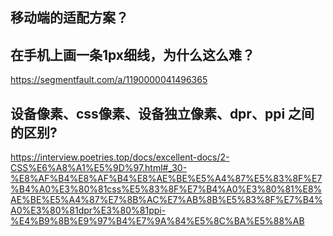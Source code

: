 ## 移动端的适配方案？

## 在手机上画一条1px细线，为什么这么难？

https://segmentfault.com/a/1190000041496365

## 设备像素、css像素、设备独立像素、dpr、ppi 之间的区别?

https://interview.poetries.top/docs/excellent-docs/2-CSS%E6%A8%A1%E5%9D%97.html#_30-%E8%AF%B4%E8%AF%B4%E8%AE%BE%E5%A4%87%E5%83%8F%E7%B4%A0%E3%80%81css%E5%83%8F%E7%B4%A0%E3%80%81%E8%AE%BE%E5%A4%87%E7%8B%AC%E7%AB%8B%E5%83%8F%E7%B4%A0%E3%80%81dpr%E3%80%81ppi-%E4%B9%8B%E9%97%B4%E7%9A%84%E5%8C%BA%E5%88%AB